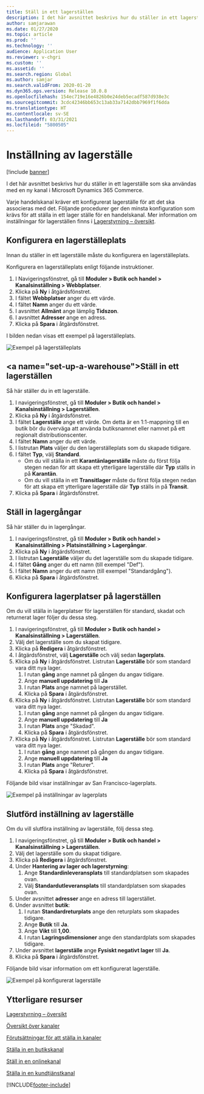 ```yaml
---
title: Ställ in ett lagerställen
description: I det här avsnittet beskrivs hur du ställer in ett lagerställe som ska användas med en ny kanal i Microsoft Dynamics 365 Commerce.
author: samjarawan
ms.date: 01/27/2020
ms.topic: article
ms.prod: ''
ms.technology: ''
audience: Application User
ms.reviewer: v-chgri
ms.custom: ''
ms.assetid: ''
ms.search.region: Global
ms.author: samjar
ms.search.validFrom: 2020-01-20
ms.dyn365.ops.version: Release 10.0.8
ms.openlocfilehash: 154ec719e16e4826b0e24deb5ecadf587d938e3c
ms.sourcegitcommit: 3cdc42346bb653c13ab33a7142dbb7969f1f6dda
ms.translationtype: HT
ms.contentlocale: sv-SE
ms.lasthandoff: 03/31/2021
ms.locfileid: "5800505"
---
```

# <a name="warehouse-set-up"></a>Inställning av lagerställe

[!include [banner](includes/banner.md)]

I det här avsnittet beskrivs hur du ställer in ett lagerställe som ska användas med en ny kanal i Microsoft Dynamics 365 Commerce.

Varje handelskanal kräver ett konfigurerat lagerställe för att det ska associeras med det. Följande procedurer ger den minsta konfiguration som krävs för att ställa in ett lager ställe för en handelskanal. Mer information om inställningar för lagerställen finns i [Lagerstyrning – översikt](../supply-chain/warehousing/warehouse-management-overview.md?toc=/dynamics365/commerce/toc.json).

## <a name="configure-a-warehouse-site"></a>Konfigurera en lagerställeplats

Innan du ställer in ett lagerställe måste du konfigurera en lagerställeplats.

Konfigurera en lagerställeplats enligt följande instruktioner.

1. I Navigeringsfönstret, gå till **Moduler \> Butik och handel \> Kanalsinställning \> Webbplatser**.
1. Klicka på **Ny** i åtgärdsfönstret.
1. I fältet **Webbplatser** anger du ett värde.
1. I fältet **Namn** anger du ett värde.
1. I avsnittet **Allmänt** ange lämplig **Tidszon**.
1. I avsnittet **Adresser** ange en adress.
1. Klicka på **Spara** i åtgärdsfönstret.

I bilden nedan visas ett exempel på lagerställeplats.

![Exempel på lagerställeplats](media/warehouse-site.png)

## <a name="set-up-a-warehouse&quot;></a>Ställ in ett lagerställen

Så här ställer du in ett lagerställe.

1. I navigeringsfönstret, gå till **Moduler \> Butik och handel \> Kanalsinställning \> Lagerställen**.
1. Klicka på **Ny** i åtgärdsfönstret.
1. I fältet **Lagerställe** ange ett värde.  Om detta är en 1:1-mappning till en butik bör du överväga att använda butiksnamnet eller namnet på ett regionalt distributionscenter.
1. I fältet **Namn** anger du ett värde.
1. I listrutan **Plats** väljer du den lagerställeplats som du skapade tidigare.
1. I fältet **Typ**, välj **Standard**.
    - Om du vill ställa in ett **Karantänlagerställe** måste du först följa stegen nedan för att skapa ett ytterligare lagerställe där **Typ** ställs in på **Karantän**.
    - Om du vill ställa in ett **Transitlager** måste du först följa stegen nedan för att skapa ett ytterligare lagerställe där **Typ** ställs in på **Transit**.
1. Klicka på **Spara** i åtgärdsfönstret.

## <a name=&quot;set-up-inventory-aisles&quot;></a>Ställ in lagergångar

Så här ställer du in lagergångar.

1. I navigeringsfönstret, gå till **Moduler \> Butik och handel \> Kanalsinställning \> Platsinställning \> Lagergångar**.
1. Klicka på **Ny** i åtgärdsfönstret.
1. I listrutan **Lagerställe** väljer du det lagerställe som du skapade tidigare.
1. I fältet **Gång** anger du ett namn (till exempel &quot;Def").
1. I fältet **Namn** anger du ett namn (till exempel "Standardgång").
1. Klicka på **Spara** i åtgärdsfönstret.

## <a name="set-up-warehouse-inventory-locations"></a>Konfigurera lagerplatser på lagerställen

Om du vill ställa in lagerplatser för lagerställen för standard, skadat och returnerat lager följer du dessa steg.

1. I navigeringsfönstret, gå till **Moduler \> Butik och handel \> Kanalsinställning \> Lagerställen**.
1. Välj det lagerställe som du skapat tidigare.
1. Klicka på **Redigera** i åtgärdsfönstret.
1. I åtgärdsfönstret, välj **Lagerställe** och välj sedan **lagerplats**.
1. Klicka på **Ny** i åtgärdsfönstret. Listrutan **Lagerställe** bör som standard vara ditt nya lager.
    1. I rutan **gång** ange namnet på gången du angav tidigare. 
    1. Ange **manuell uppdatering** till **Ja**
    1. I rutan **Plats** ange namnet på lagerstället.
    1. Klicka på **Spara** i åtgärdsfönstret.
 1. Klicka på **Ny** i åtgärdsfönstret.  Listrutan **Lagerställe** bör som standard vara ditt nya lager.
    1. I rutan **gång** ange namnet på gången du angav tidigare.  
    1. Ange **manuell uppdatering** till **Ja**
    1. I rutan **Plats** ange "Skadad".
    1. Klicka på **Spara** i åtgärdsfönstret.
 1. Klicka på **Ny** i åtgärdsfönstret.  Listrutan **Lagerställe** bör som standard vara ditt nya lager.
    1. I rutan **gång** ange namnet på gången du angav tidigare. 
    1. Ange **manuell uppdatering** till **Ja**
    1. I rutan **Plats** ange "Returer".
    1. Klicka på **Spara** i åtgärdsfönstret.
    
Följande bild visar inställningar av San Francisco-lagerplats.

![Exempel på inställningar av lagerplats](media/warehouse-inventory-locations.png)
    
## <a name="complete-warehouse-setup"></a>Slutförd inställning av lagerställe

Om du vill slutföra inställning av lagerställe, följ dessa steg.

1. I navigeringsfönstret, gå till **Moduler \> Butik och handel \> Kanalsinställning \> Lagerställen**.
1. Välj det lagerställe som du skapat tidigare.
1. Klicka på **Redigera** i åtgärdsfönstret.
1. Under **Hantering av lager och lagerstyrning**:
    1. Ange **Standardinleveransplats** till standardplatsen som skapades ovan.
    1. Välj **Standardutleveransplats** till standardplatsen som skapades ovan.
1. Under avsnittet **adresser** ange en adress till lagerstället.
1. Under avsnittet **butik**: 
    1. I rutan **Standardreturplats** ange den returplats som skapades tidigare.
    1. Ange **Butik** till **Ja**.
    1. Ange **Vikt** till **1,00**. 
    1. I rutan **Lagringsdimensioner** ange den standardplats som skapades tidigare.
1. Under avsnittet **lagerställe** ange **Fysiskt negativt lager** till **Ja**.
1. Klicka på **Spara** i åtgärdsfönstret.

Följande bild visar information om ett konfigurerat lagerställe.

![Exempel på konfigurerat lagerställe](media/warehouse-sample.png)

## <a name="additional-resources"></a>Ytterligare resurser

[Lagerstyrning – översikt](../supply-chain/warehousing/warehouse-management-overview.md?toc=/dynamics365/commerce/toc.json)

[Översikt över kanaler](channels-overview.md)

[Förutsättningar för att ställa in kanaler](channels-prerequisites.md)

[Ställa in en butikskanal](channel-setup-retail.md)
    
[Ställ in en onlinekanal](channel-setup-online.md)

[Ställa in en kundtjänstkanal](channel-setup-callcenter.md)







[!INCLUDE[footer-include](../includes/footer-banner.md)]
